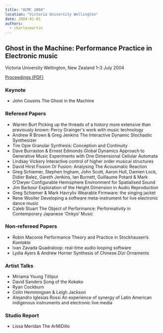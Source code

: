 ```yaml
---
title: "ACMC 2004"
location: "Victoria University Wellington"
date: 2004-01-01
authors: 
  - charlesmartin
---
```


## **Ghost in the Machine: Performance Practice in Electronic music**

Victoria University Wellington, New Zealand 1–3 July 2004

[Proceedings (PDF)](/proceedings/ACMC2004-proceedings.pdf)

### **Keynote**

- John Cousins The Ghost in the Machine

### **Refereed Papers**

- Warren Burt Picking up the threads of a history more extensive than previously known: Percy Grainger's work with music technology
- Andrew R Brown & Greg Jenkins The Interactive Dynamic Stochastic Synthesizer
- Tim Opie Granular Synthesis: Conception and Continuity
- Dave Burraston & Ernest Edmonds Global Dynamics Approach to Generative Music Experiments with One Dimensional Cellular Automata
- Lindsay Vickery Interactive control of higher order musical structures
- David Hirst Fission Or Fusion: Analysing The Acousmatic Reaction
- Greg Schiemer, Stephen Ingham, John Scott, Aaron Hull, Damien Lock, Didier Balez, Gareth Jenkins, Ian Burnett, Guillaume Potard & Mark O’Dwyer Configurable Hemisphere Environment for Spatialised Sound
- Jim Barbour Exploration of the Height Dimension in Audio Reproduction
- Greg Schiemer & Mark Havryliv Wearable Firmware: the singing jacket
- Rene Wooller Developing a software meta-instrument for live electronic dance music
- Caleb Stuart The Object of Performance: Performativity in Contemporary Japanese ‘Onkyo’ Music

### **Non-refereed Papers**

- Robin Maconie Performance Theory and Practice in Stockhausen’s _Kontakte_
- Ivan Zavada Quadraloop: real-time audio looping software
- Lydia Ayers & Andrew Horner Synthesis of Chinese _Dizi_ Ornaments

### **Artist Talks**

- Miriama Young Titlipur
- David Sanders Song of the Kokako
- Ryan Cockburn
- Colin Hemmingsen & Leigh Jackson
- Alejandro Iglesias Rossi An experience of synergy of Latin American indigenous instruments and electronic live media

### **Studio Report**

- Lissa Meridan The ArMiDillo
